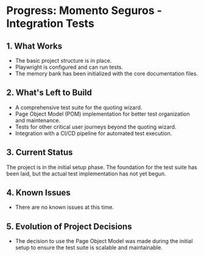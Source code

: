# Progress: Momento Seguros - Integration Tests

## 1. What Works
- The basic project structure is in place.
- Playwright is configured and can run tests.
- The memory bank has been initialized with the core documentation files.

## 2. What's Left to Build
- A comprehensive test suite for the quoting wizard.
- Page Object Model (POM) implementation for better test organization and maintenance.
- Tests for other critical user journeys beyond the quoting wizard.
- Integration with a CI/CD pipeline for automated test execution.

## 3. Current Status
The project is in the initial setup phase. The foundation for the test suite has been laid, but the actual test implementation has not yet begun.

## 4. Known Issues
- There are no known issues at this time.

## 5. Evolution of Project Decisions
- The decision to use the Page Object Model was made during the initial setup to ensure the test suite is scalable and maintainable.
